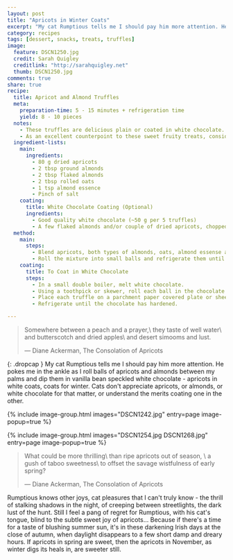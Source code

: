 ```yaml
---
layout: post
title: "Apricots in Winter Coats"
excerpt: "My cat Rumptious tells me I should pay him more attention. He pokes me in the ankle as I roll balls of apricot and almond between my palms and dip them in vanilla bean speckled white chocolate."
category: recipes
tags: [dessert, snacks, treats, truffles]
image:
  feature: DSCN1250.jpg
  credit: Sarah Quigley
  creditlink: "http://sarahquigley.net"
  thumb: DSCN1250.jpg
comments: true
share: true
recipe:
  title: Apricot and Almond Truffles
  meta:
    preparation-time: 5 - 15 minutes + refrigeration time
    yield: 8 - 10 pieces
  notes:
    - These truffles are delicious plain or coated in white chocolate. For vegans, omit the coating, or use a vegan white chocolate. To save on waste and make the process of coating the truffles as easy as possible, use a small deep container to melt the chocolate. These truffles are best stored in the refrigerator, and are at their best when served a little cold.
    - As an excellent counterpoint to these sweet fruity treats, consider preparing their [dark fudgy brethren](/recipes/date-nut-truffles/).
  ingredient-lists:
    main:
      ingredients:
        - 80 g dried apricots
        - 2 tbsp ground almonds
        - 2 tbsp flaked almonds
        - 2 tbsp rolled oats
        - 1 tsp almond essence
        - Pinch of salt
    coating:
      title: White Chocolate Coating (Optional)
      ingredients:
        - Good quality white chocolate (~50 g per 5 truffles)
        - A few flaked almonds and/or couple of dried apricots, chopped in small pieces (garnish)
  method:
    main:
      steps:
        - Blend apricots, both types of almonds, oats, almond essense and salt in a food processor until they form a ball with the consistency of a thick dough.
        - Roll the mixture into small balls and refrigerate them until firm.
    coating:
      title: To Coat in White Chocolate
      steps:
        - In a small double boiler, melt white chocolate.
        - Using a toothpick or skewer, roll each ball in the chocolate until it is thoroughly coated. Use a spoon to coat any hard to reach areas.
        - Place each truffle on a parchment paper covered plate or sheet pan, and garnish with a flaked almond or dried apricot piece.
        - Refrigerate until the chocolate has hardened.

---
```


> Somewhere between a peach and a prayer,\\
> they taste of well water\\
> and butterscotch and dried apples\\
> and desert simooms and lust.
>
> ― Diane Ackerman, The Consolation of Apricots

{: .dropcap }
My cat Rumptious tells me I should pay him more attention. He pokes me in the ankle as I roll balls of apricots and almonds between my palms and dip them in vanilla bean speckled white chocolate - apricots in white coats, coats for winter. Cats don't appreciate apricots, or almonds, or white chocolate for that matter, or understand the merits coating one in the other.

{% include image-group.html images="DSCN1242.jpg" entry=page image-popup=true %}

{% include image-group.html images="DSCN1254.jpg DSCN1268.jpg" entry=page image-popup=true %}

> What could be more thrilling\\
> than ripe apricots out of season, \\
> a gush of taboo sweetness\\
> to offset the savage wistfulness of early spring?
>
> ― Diane Ackerman, The Consolation of Apricots

Rumptious knows other joys, cat pleasures that I can't truly know - the thrill of stalking shadows in the night, of creeping between streetlights, the dark lust of the hunt. Still I feel a pang of regret for Rumptious, with his cat's tongue, blind to the subtle sweet joy of apricots... Because if there's a time for a taste of blushing summer sun, it's in these darkening Irish days at the close of autumn, when daylight disappears to a few short damp and dreary hours. If apricots in spring are sweet, then the apricots in November, as winter digs its heals in, are sweeter still.
